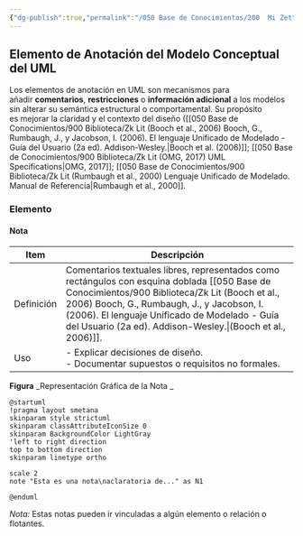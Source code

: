```yaml
---
{"dg-publish":true,"permalink":"/050 Base de Conocimientos/200  Mi Zettelkasten/100 Docencia/IS1/2025/Clase 08 Modelo Conceptual del UML - Elementos, Relaciones, Reglas y Mecanismos Comunes/Zk Modelo Conceptual del UML (Elementos de Anotación)/","tags":["digitalGarden"]}
---
```


## Elemento de Anotación del Modelo Conceptual del UML

Los elementos de anotación en UML son mecanismos para añadir **comentarios**, **restricciones** o **información adicional** a los modelos sin alterar su semántica estructural o comportamental. Su propósito es mejorar la claridad y el contexto del diseño ([[050 Base de Conocimientos/900 Biblioteca/Zk Lit (Booch et al., 2006) Booch, G., Rumbaugh, J., y Jacobson, I. (2006). El lenguaje Unificado de Modelado - Guía del Usuario (2a ed). Addison-Wesley.\|Booch et al. (2006)]]; [[050 Base de Conocimientos/900 Biblioteca/Zk Lit (OMG, 2017) UML Specifications\|OMG, 2017]]; [[050 Base de Conocimientos/900 Biblioteca/Zk Lit (Rumbaugh et al., 2000) Lenguaje Unificado de Modelado. Manual de Referencia\|Rumbaugh et al., 2000]].

### Elemento

#### **Nota**

| Item       | Descripción                                                                                                                                                                                                                                                  |
| ---------- | ------------------------------------------------------------------------------------------------------------------------------------------------------------------------------------------------------------------------------------------------------------ |
| Definición | Comentarios textuales libres, representados como rectángulos con esquina doblada [[050 Base de Conocimientos/900 Biblioteca/Zk Lit (Booch et al., 2006) Booch, G., Rumbaugh, J., y Jacobson, I. (2006). El lenguaje Unificado de Modelado - Guía del Usuario (2a ed). Addison-Wesley.\|(Booch et al., 2006)]]. |
| Uso        | - Explicar decisiones de diseño.<br>- Documentar supuestos o requisitos no formales.                                                                                                                                                                         |

**Figura**
_Representación Gráfica de la Nota _
```plantuml
@startuml
!pragma layout smetana
skinparam style strictuml
skinparam classAttributeIconSize 0
skinparam BackgroundColor LightGray
'left to right direction
top to bottom direction
skinparam linetype ortho

scale 2
note "Esta es una nota\naclaratoria de..." as N1

@enduml
```
_Nota:_ Estas notas pueden ir vinculadas a algún elemento o relación o flotantes.
